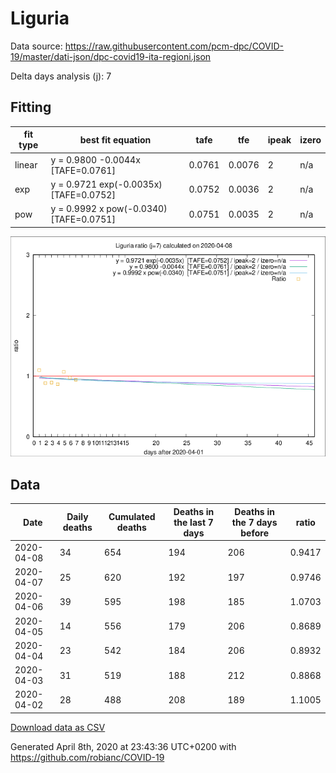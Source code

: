 # Liguria

Data source: https://raw.githubusercontent.com/pcm-dpc/COVID-19/master/dati-json/dpc-covid19-ita-regioni.json

Delta days analysis (j): 7

## Fitting 
|fit type|best fit equation|tafe|tfe|ipeak|izero|
|-------|-----|--------|------|---|---|
|linear|y = 0.9800 -0.0044x  [TAFE=0.0761]|0.0761|0.0076|2|n/a|
|exp|y = 0.9721 exp(-0.0035x)  [TAFE=0.0752]|0.0752|0.0036|2|n/a|
|pow|y = 0.9992 x pow(-0.0340)  [TAFE=0.0751]|0.0751|0.0035|2|n/a|

![Plot](COVID-19_liguria_j7_2020-04-08.png)

## Data
|Date|Daily deaths|Cumulated deaths|Deaths in the last 7 days|Deaths in the 7 days before|ratio|
|----|----------|-----------|-------|--------------------|-----|
|2020-04-08|34|654|194|206|0.9417|
|2020-04-07|25|620|192|197|0.9746|
|2020-04-06|39|595|198|185|1.0703|
|2020-04-05|14|556|179|206|0.8689|
|2020-04-04|23|542|184|206|0.8932|
|2020-04-03|31|519|188|212|0.8868|
|2020-04-02|28|488|208|189|1.1005|

[Download data as CSV](COVID-19_liguria_j7_2020-04-08.csv)

Generated April 8th, 2020 at 23:43:36 UTC+0200 with https://github.com/robianc/COVID-19
